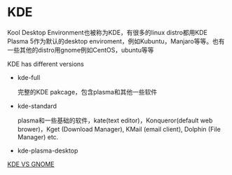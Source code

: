 # KDE

Kool Desktop Environment也被称为KDE，有很多的linux distro都用KDE Plasma 5作为默认的desktop enviroment，例如Kubuntu，Manjaro等等。也有一些其他的distro用gnome例如CentOS，ubuntu等等

KDE has different versions

- kde-full

  完整的KDE pakcage，包含plasma和其他一些软件

- kde-standard

  plasma和一些基础的软件，kate(text editor)，Konqueror(default web brower)，Kget (Download Manager), KMail (email client), Dolphin (File Manager) etc.

- kde-plasma-desktop

[KDE VS GNOME](https://linuxhint.com/comparing_kde_vs_gnome/#:~:text=KDE%20offers%20a%20fresh%20and,the%20needs%20of%20their%20users.)

